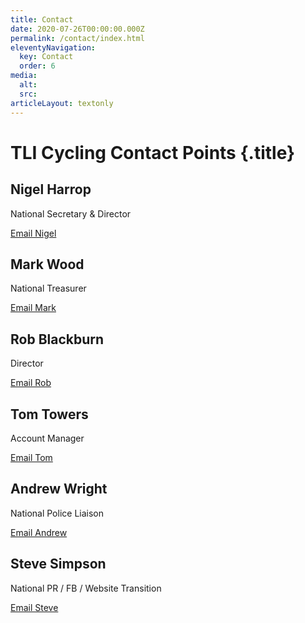 ```yaml
---
title: Contact
date: 2020-07-26T00:00:00.000Z
permalink: /contact/index.html
eleventyNavigation:
  key: Contact
  order: 6
media:
  alt:
  src:
articleLayout: textonly
---
```

# TLI Cycling Contact Points {.title}

<div class="contacts">

  <div class="contact">
    <h2 class="subtitle">Nigel Harrop</h2>
    <p>National Secretary & Director</p>
    <a href="mailto:nigeljharrop@tlicycling.org.uk">Email Nigel</a>
  </div>

  <div class="contact">
    <h2 class="subtitle">Mark Wood</h2>
    <p>National Treasurer</p>
    <a href="mailto:markwood@tlicycling.org.uk">Email Mark</a>
  </div>

  <div class="contact">
    <h2 class="subtitle">Rob Blackburn</h2>
    <p>Director</p>
    <a href="mailto:robertblackburn@tlicycling.org.uk">Email Rob</a>
  </div>

  <div class="contact">
    <h2 class="subtitle">Tom Towers</h2>
    <p>Account Manager</p>
    <a href="mailto:tomtowers@tlicycling.org.uk">Email Tom</a>
  </div>

  <div class="contact">
    <h2 class="subtitle">Andrew Wright</h2>
    <p>National Police Liaison</p>
    <a href="mailto:andrewwright@tlicycling.org.uk">Email Andrew</a>
  </div>

  <div class="contact">
    <h2 class="subtitle">Steve Simpson</h2>
    <p>National PR / FB / Website Transition</p>
    <a href="mailto:stevesimpson@tlicycling.org.uk">Email Steve</a>
  </div>

</div>
